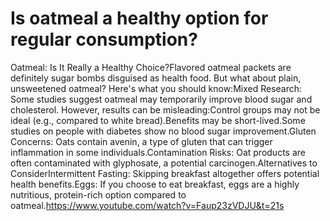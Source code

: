 # Is oatmeal a healthy option for regular consumption?

Oatmeal: Is It Really a Healthy Choice?Flavored oatmeal packets are definitely sugar bombs disguised as health food. But what about plain, unsweetened oatmeal? Here's what you should know:Mixed Research: Some studies suggest oatmeal may temporarily improve blood sugar and cholesterol. However, results can be misleading:Control groups may not be ideal (e.g., compared to white bread).Benefits may be short-lived.Some studies on people with diabetes show no blood sugar improvement.Gluten Concerns: Oats contain avenin, a type of gluten that can trigger inflammation in some individuals.Contamination Risks: Oat products are often contaminated with glyphosate, a potential carcinogen.Alternatives to ConsiderIntermittent Fasting: Skipping breakfast altogether offers potential health benefits.Eggs: If you choose to eat breakfast, eggs are a highly nutritious, protein-rich option compared to oatmeal.https://www.youtube.com/watch?v=Faup23zVDJU&t=21s
